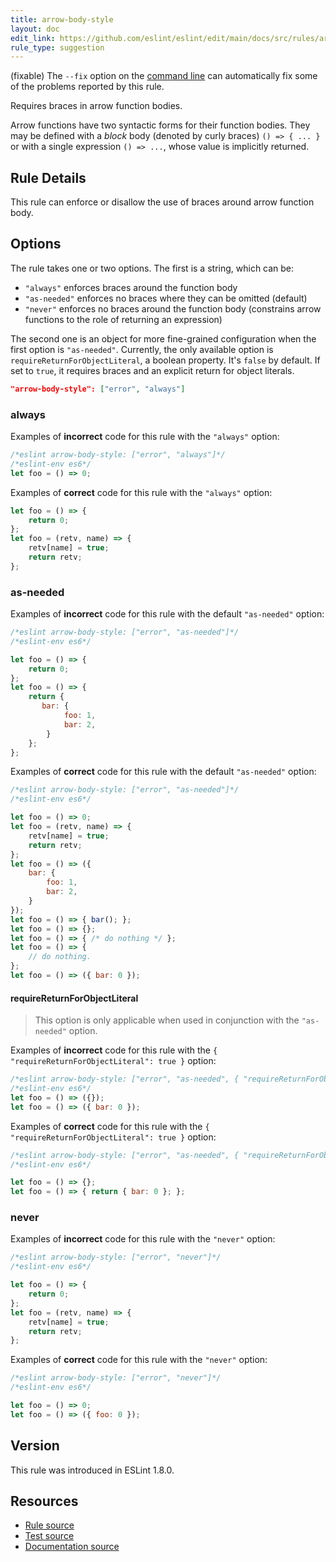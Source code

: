 ```yaml
---
title: arrow-body-style
layout: doc
edit_link: https://github.com/eslint/eslint/edit/main/docs/src/rules/arrow-body-style.md
rule_type: suggestion
---
```




(fixable) The `--fix` option on the [command line](../user-guide/command-line-interface#fixing-problems) can automatically fix some of the problems reported by this rule.

Requires braces in arrow function bodies.

Arrow functions have two syntactic forms for their function bodies.  They may be defined with a *block* body (denoted by curly braces) `() => { ... }` or with a single expression `() => ...`, whose value is implicitly returned.

## Rule Details

This rule can enforce or disallow the use of braces around arrow function body.

## Options

The rule takes one or two options. The first is a string, which can be:

* `"always"` enforces braces around the function body
* `"as-needed"` enforces no braces where they can be omitted (default)
* `"never"` enforces no braces around the function body (constrains arrow functions to the role of returning an expression)

The second one is an object for more fine-grained configuration when the first option is `"as-needed"`. Currently, the only available option is `requireReturnForObjectLiteral`, a boolean property. It's `false` by default. If set to `true`, it requires braces and an explicit return for object literals.

```json
"arrow-body-style": ["error", "always"]
```

### always

Examples of **incorrect** code for this rule with the `"always"` option:

```js
/*eslint arrow-body-style: ["error", "always"]*/
/*eslint-env es6*/
let foo = () => 0;
```

Examples of **correct** code for this rule with the `"always"` option:

```js
let foo = () => {
    return 0;
};
let foo = (retv, name) => {
    retv[name] = true;
    return retv;
};
```

### as-needed

Examples of **incorrect** code for this rule with the default `"as-needed"` option:

```js
/*eslint arrow-body-style: ["error", "as-needed"]*/
/*eslint-env es6*/

let foo = () => {
    return 0;
};
let foo = () => {
    return {
       bar: {
            foo: 1,
            bar: 2,
        }
    };
};
```

Examples of **correct** code for this rule with the default `"as-needed"` option:

```js
/*eslint arrow-body-style: ["error", "as-needed"]*/
/*eslint-env es6*/

let foo = () => 0;
let foo = (retv, name) => {
    retv[name] = true;
    return retv;
};
let foo = () => ({
    bar: {
        foo: 1,
        bar: 2,
    }
});
let foo = () => { bar(); };
let foo = () => {};
let foo = () => { /* do nothing */ };
let foo = () => {
    // do nothing.
};
let foo = () => ({ bar: 0 });
```

#### requireReturnForObjectLiteral

> This option is only applicable when used in conjunction with the `"as-needed"` option.

Examples of **incorrect** code for this rule with the `{ "requireReturnForObjectLiteral": true }` option:

```js
/*eslint arrow-body-style: ["error", "as-needed", { "requireReturnForObjectLiteral": true }]*/
/*eslint-env es6*/
let foo = () => ({});
let foo = () => ({ bar: 0 });
```

Examples of **correct** code for this rule with the `{ "requireReturnForObjectLiteral": true }` option:

```js
/*eslint arrow-body-style: ["error", "as-needed", { "requireReturnForObjectLiteral": true }]*/
/*eslint-env es6*/

let foo = () => {};
let foo = () => { return { bar: 0 }; };
```

### never

Examples of **incorrect** code for this rule with the `"never"` option:

```js
/*eslint arrow-body-style: ["error", "never"]*/
/*eslint-env es6*/

let foo = () => {
    return 0;
};
let foo = (retv, name) => {
    retv[name] = true;
    return retv;
};
```

Examples of **correct** code for this rule with the `"never"` option:

```js
/*eslint arrow-body-style: ["error", "never"]*/
/*eslint-env es6*/

let foo = () => 0;
let foo = () => ({ foo: 0 });
```

## Version

This rule was introduced in ESLint 1.8.0.

## Resources

* [Rule source](https://github.com/eslint/eslint/tree/HEAD/lib/rules/arrow-body-style.js)
* [Test source](https://github.com/eslint/eslint/tree/HEAD/tests/lib/rules/arrow-body-style.js)
* [Documentation source](https://github.com/eslint/eslint/tree/HEAD/docs/src/rules/arrow-body-style.md)
